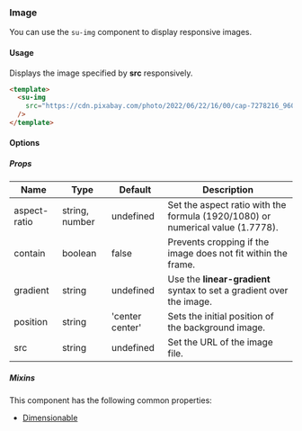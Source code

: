 ### Image

You can use the `su-img` component to display responsive images.

<su-divider class = "mb-8" />

#### Usage

Displays the image specified by **src** responsively.

```html
<template>
  <su-img
    src="https://cdn.pixabay.com/photo/2022/06/22/16/00/cap-7278216_960_720.jpg"
  />
</template>
```

#### Options

<sample class="mb-4" />

##### Props

| Name | Type | Default | Description |
| ---- | ---- | ------- | ----------- |
| aspect-ratio | string, number | undefined | Set the aspect ratio with the formula (1920/1080) or numerical value (1.7778). |
| contain | boolean | false | Prevents cropping if the image does not fit within the frame. |
| gradient | string | undefined | Use the **linear-gradient** syntax to set a gradient over the image.|
| position | string |'center center' | Sets the initial position of the background image. |
| src | string | undefined | Set the URL of the image file. |

##### Mixins

This component has the following common properties:

- [Dimensionable](../internals/mixins#Dimensionable)